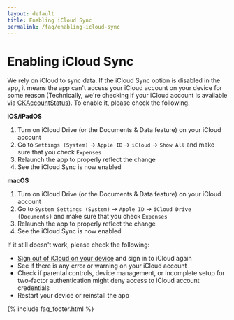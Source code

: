 ```yaml
---
layout: default
title: Enabling iCloud Sync
permalink: /faq/enabling-icloud-sync
---
```


# Enabling iCloud Sync

We rely on iCloud to sync data. If the iCloud Sync option is disabled in the app, it means the app can't access your iCloud account on your device for some reason (Technically, we're checking if your iCloud account is available via [CKAccountStatus](https://developer.apple.com/documentation/cloudkit/ckaccountstatus)). To enable it, please check the following.

**iOS/iPadOS**

1. Turn on iCloud Drive (or the Documents & Data feature) on your iCloud account
2. Go to `Settings (System)` → `Apple ID` → `iCloud` → `Show All` and make sure that you check `Expenses`
3. Relaunch the app to properly reflect the change
4. See the iCloud Sync is now enabled

**macOS**

1. Turn on iCloud Drive (or the Documents & Data feature) on your iCloud account
2. Go to `System Settings (System)` → `Apple ID` → `iCloud Drive (Documents)` and make sure that you check `Expenses`
3. Relaunch the app to properly reflect the change
4. See the iCloud Sync is now enabled

If it still doesn't work, please check the following:
- [Sign out of iCloud on your device](https://support.apple.com/en-us/HT208242) and sign in to iCloud again
- See if there is any error or warning on your iCloud account
- Check if parental controls, device management, or incomplete setup for two-factor authentication might deny access to iCloud account credentials
- Restart your device or reinstall the app

{% include faq_footer.html %}
